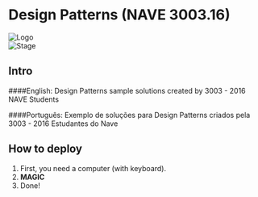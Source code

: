 # Design Patterns (NAVE 3003.16)

![Logo](https://img.shields.io/badge/Design-Patterns-blue.svg)
<br>
![Stage](https://img.shields.io/badge/Stage-Developing-red.svg)

## Intro
####English:
Design Patterns sample solutions created by 3003 - 2016 NAVE Students 

####Português:
Exemplo de soluções para Design Patterns criados pela 3003 - 2016 Estudantes do Nave 

## How to deploy

1. First, you need a computer (with keyboard).
2. **MAGIC**
3. Done!
